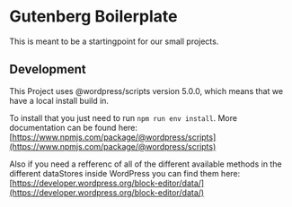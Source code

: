 # Gutenberg Boilerplate

This is meant to be a startingpoint for our small projects.

## Development

This Project uses @wordpress/scripts version 5.0.0, which means that we have a local install build in. 

To install that you just need to run `npm run env install`. More documentation can be found here: [https://www.npmjs.com/package/@wordpress/scripts](https://www.npmjs.com/package/@wordpress/scripts)

Also if you need a refferenc of all of the different available methods in the different dataStores inside WordPress you can find them here: [https://developer.wordpress.org/block-editor/data/](https://developer.wordpress.org/block-editor/data/)
